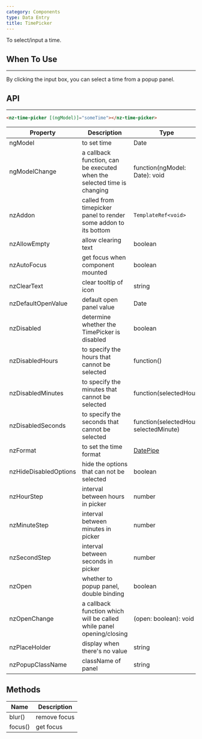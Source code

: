 ```yaml
---
category: Components
type: Data Entry
title: TimePicker
---
```


To select/input a time.

## When To Use

* * *

By clicking the input box, you can select a time from a popup panel.

## API

* * *

```html
<nz-time-picker [(ngModel)]="someTime"></nz-time-picker>
```

| Property | Description | Type | Default |
| -------- | ----------- | ---- | ------- |
| ngModel | to set time | Date | - |
| ngModelChange | a callback function, can be executed when the selected time is changing | function(ngModel: Date): void | - |
| nzAddon | called from timepicker panel to render some addon to its bottom | `TemplateRef<void>` | - |
| nzAllowEmpty | allow clearing text | boolean | true |
| nzAutoFocus | get focus when component mounted | boolean | false |
| nzClearText | clear tooltip of icon | string | clear |
| nzDefaultOpenValue | default open panel value | Date | new Date() |
| nzDisabled | determine whether the TimePicker is disabled | boolean | false |
| nzDisabledHours | to specify the hours that cannot be selected | function() | - |
| nzDisabledMinutes | to specify the minutes that cannot be selected | function(selectedHour) | - |
| nzDisabledSeconds | to specify the seconds that cannot be selected | function(selectedHour, selectedMinute) | - |
| nzFormat | to set the time format | [DatePipe](https://angular.io/api/common/DatePipe) | "HH:mm:ss" |
| nzHideDisabledOptions | hide the options that can not be selected | boolean | false |
| nzHourStep | interval between hours in picker | number | 1 |
| nzMinuteStep | interval between minutes in picker | number | 1 |
| nzSecondStep | interval between seconds in picker | number | 1 |
| nzOpen | whether to popup panel, double binding | boolean | false |
| nzOpenChange | a callback function which will be called while panel opening/closing | (open: boolean): void | - |
| nzPlaceHolder | display when there's no value | string | "Select a time" |
| nzPopupClassName | className of panel | string | '' |


## Methods

| Name | Description |
| ---- | ----------- |
| blur() | remove focus |
| focus() | get focus |
